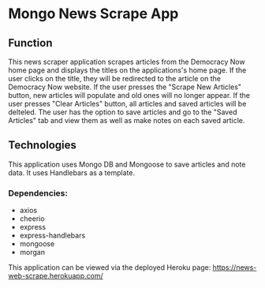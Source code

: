 # Mongo News Scrape App

## Function
This news scraper application scrapes articles from the Democracy Now home page and displays the titles on the applications's home page. If the user clicks on the title, they will be redirected to the article on the Democracy Now website. If the user presses the "Scrape New Articles" button, new articles will populate and old ones will no longer appear. If the user presses "Clear Articles" button, all articles and saved articles will be delteled. The user has the option to save articles and go to the "Saved Articles" tab and view them as well as make notes on each saved article. 

## Technologies
This application uses Mongo DB and Mongoose to save articles and note data. It uses Handlebars as a template. 
### Dependencies:
* axios
* cheerio
* express
* express-handlebars
* mongoose
* morgan

This application can be viewed via the deployed Heroku page: https://news-web-scrape.herokuapp.com/